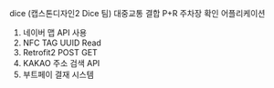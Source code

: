 dice
(캡스톤디자인2 Dice 팀) 대중교통 결합 P+R 주차장 확인 어플리케이션


1. 네이버 맵 API 사용
2. NFC TAG UUID Read
3. Retrofit2 POST GET
4. KAKAO 주소 검색 API
5. 부트페이 결재 시스템
